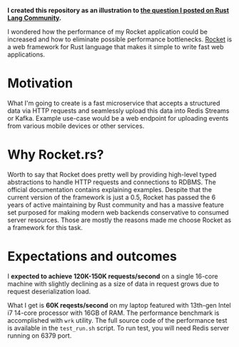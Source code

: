 **I created this repository as an illustration to [the question I posted on Rust Lang Community](https://users.rust-lang.org/t/minimal-rocket-app-generates-probably-enormous-amount-of-heap-allocations/90368).**

I wondered how the performance of my Rocket application could be increased and how to eliminate possible performance bottlenecks.
[Rocket](https://rocket.rs/) is a web framework for Rust language that makes it simple to write fast web applications.

# Motivation
What I'm going to create is a fast microservice that accepts a structured data via HTTP requests and seamlessly upload this data into Redis Streams or Kafka. Example use-case would be a web endpoint for uploading events from various mobile devices or other services.

# Why Rocket.rs?
Worth to say that Rocket does pretty well by providing high-level typed abstractions to handle HTTP requests and connections to RDBMS.
The official documentation contains explaining examples. Despite that the current version of the framework is just a 0.5, Rocket has passed the 6 years of active maintaining by Rust community and has a massive feature set purposed for making modern web backends conservative to consumed server resources. Those are mostly the reasons made me choose Rocket as a framework for this task.

# Expectations and outcomes
I **expected to achieve 120K-150K requests/second** on a single 16-core machine with slightly declining as a size of data in request grows due to request deserialization load.

What I get is **60K reqests/second** on my laptop featured with 13th-gen Intel i7 14-core processor with 16GB of RAM.
The performance benchmark is accomplished with `wrk` utility. The full source code of the performance test is available in the `test_run.sh` script. To run test, you will need Redis server running on 6379 port.
